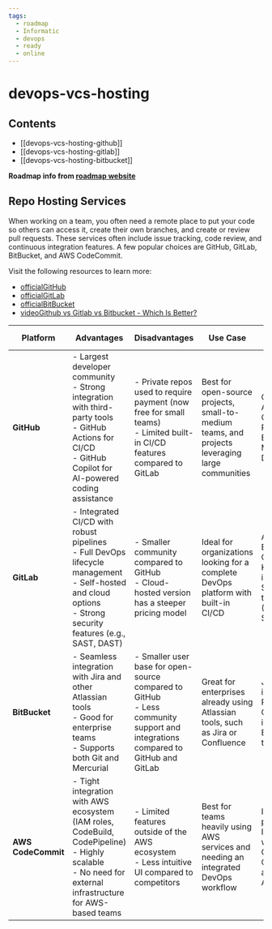 ```yaml
---
tags:
  - roadmap
  - Informatic
  - devops
  - ready
  - online
---
```


# devops-vcs-hosting

## Contents

- [[devops-vcs-hosting-github]]
- [[devops-vcs-hosting-gitlab]]
- [[devops-vcs-hosting-bitbucket]]

__Roadmap info from [roadmap website](https://roadmap.sh/devops/vcs-hosting@jCWrnQNgjHKyhzd9dwOHz)__

## Repo Hosting Services

When working on a team, you often need a remote place to put your code so others can access it, create their own branches, and create or review pull requests. These services often include issue tracking, code review, and continuous integration features. A few popular choices are GitHub, GitLab, BitBucket, and AWS CodeCommit.

Visit the following resources to learn more:

- [officialGitHub](https://github.com)
- [officialGitLab](https://about.gitlab.com/)
- [officialBitBucket](https://bitbucket.org/product/guides/getting-started/overview)
- [videoGithub vs Gitlab vs Bitbucket - Which Is Better?](https://www.youtube.com/watch?v=FQGXIIqziQg)

| **Platform**       | **Advantages**                                                                                                                                                     | **Disadvantages**                                                                                                                 | **Use Case**                                                                                    | **Popular Features**                                                                                  |
| ------------------ | ------------------------------------------------------------------------------------------------------------------------------------------------------------------ | --------------------------------------------------------------------------------------------------------------------------------- | ----------------------------------------------------------------------------------------------- | ----------------------------------------------------------------------------------------------------- |
| **GitHub**         | - Largest developer community<br>- Strong integration with third-party tools<br>- GitHub Actions for CI/CD<br>- GitHub Copilot for AI-powered coding assistance    | - Private repos used to require payment (now free for small teams)<br>- Limited built-in CI/CD features compared to GitLab        | Best for open-source projects, small-to-medium teams, and projects leveraging large communities | GitHub Actions, Copilot, Project Boards, Marketplace, Discussions                                     |
| **GitLab**         | - Integrated CI/CD with robust pipelines<br>- Full DevOps lifecycle management<br>- Self-hosted and cloud options<br>- Strong security features (e.g., SAST, DAST) | - Smaller community compared to GitHub<br>- Cloud-hosted version has a steeper pricing model                                      | Ideal for organizations looking for a complete DevOps platform with built-in CI/CD              | Auto DevOps, Built-in CI/CD, Kubernetes integration, Security testing tools (SAST/DAST), Self-hosting |
| **BitBucket**      | - Seamless integration with Jira and other Atlassian tools<br>- Good for enterprise teams<br>- Supports both Git and Mercurial                                     | - Smaller user base for open-source compared to GitHub<br>- Less community support and integrations compared to GitHub and GitLab | Great for enterprises already using Atlassian tools, such as Jira or Confluence                 | Jira integration, Pipelines for CI/CD, Trello integration, Built-in issue tracker                     |
| **AWS CodeCommit** | - Tight integration with AWS ecosystem (IAM roles, CodeBuild, CodePipeline)<br>- Highly scalable<br>- No need for external infrastructure for AWS-based teams      | - Limited features outside of the AWS ecosystem<br>- Less intuitive UI compared to competitors                                    | Best for teams heavily using AWS services and needing an integrated DevOps workflow             | IAM permissions, Integration with CodePipeline, CodeBuild, and other AWS services                     |

